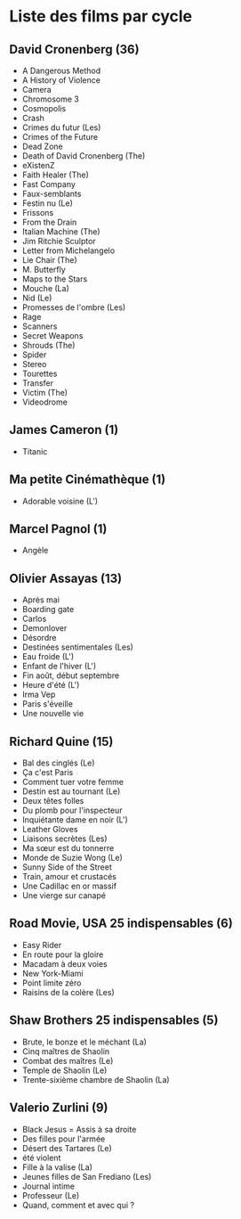 # Liste des films par cycle

## David Cronenberg (36)

  * A Dangerous Method  
  * A History of Violence  
  * Camera  
  * Chromosome 3  
  * Cosmopolis  
  * Crash  
  * Crimes du futur (Les)  
  * Crimes of the Future  
  * Dead Zone  
  * Death of David Cronenberg (The)  
  * eXistenZ  
  * Faith Healer (The)  
  * Fast Company  
  * Faux-semblants  
  * Festin nu (Le)  
  * Frissons  
  * From the Drain  
  * Italian Machine (The)  
  * Jim Ritchie Sculptor  
  * Letter from Michelangelo  
  * Lie Chair (The)  
  * M. Butterfly  
  * Maps to the Stars  
  * Mouche (La)  
  * Nid (Le)  
  * Promesses de l'ombre (Les)  
  * Rage  
  * Scanners  
  * Secret Weapons  
  * Shrouds (The)  
  * Spider  
  * Stereo  
  * Tourettes  
  * Transfer  
  * Victim (The)  
  * Videodrome

## James Cameron (1)

  * Titanic

## Ma petite Cinémathèque (1)

  * Adorable voisine (L')

## Marcel Pagnol (1)

  * Angèle

## Olivier Assayas (13)

  * Après mai  
  * Boarding gate  
  * Carlos  
  * Demonlover  
  * Désordre  
  * Destinées sentimentales (Les)  
  * Eau froide (L')  
  * Enfant de l'hiver (L')  
  * Fin août, début septembre  
  * Heure d'été (L')  
  * Irma Vep  
  * Paris s'éveille  
  * Une nouvelle vie

## Richard Quine (15)

  * Bal des cinglés (Le)  
  * Ça c'est Paris  
  * Comment tuer votre femme  
  * Destin est au tournant (Le)  
  * Deux têtes folles  
  * Du plomb pour l'inspecteur  
  * Inquiétante dame en noir (L')  
  * Leather Gloves  
  * Liaisons secrètes (Les)  
  * Ma sœur est du tonnerre  
  * Monde de Suzie Wong (Le)  
  * Sunny Side of the Street  
  * Train, amour et crustacés  
  * Une Cadillac en or massif  
  * Une vierge sur canapé

## Road Movie, USA 25 indispensables (6)

  * Easy Rider  
  * En route pour la gloire  
  * Macadam à deux voies  
  * New York-Miami  
  * Point limite zéro  
  * Raisins de la colère (Les)

## Shaw Brothers 25 indispensables (5)

  * Brute, le bonze et le méchant (La)  
  * Cinq maîtres de Shaolin  
  * Combat des maîtres (Le)  
  * Temple de Shaolin (Le)  
  * Trente-sixième chambre de Shaolin (La)

## Valerio Zurlini (9)

  * Black Jesus = Assis à sa droite  
  * Des filles pour l'armée  
  * Désert des Tartares (Le)  
  * été violent  
  * Fille à la valise (La)  
  * Jeunes filles de San Frediano (Les)  
  * Journal intime  
  * Professeur (Le)  
  * Quand, comment et avec qui ?  
